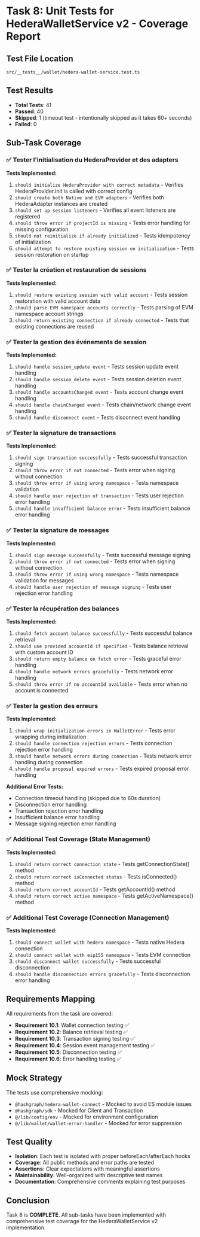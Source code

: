# Task 8: Unit Tests for HederaWalletService v2 - Coverage Report

## Test File Location
`src/__tests__/wallet/hedera-wallet-service.test.ts`

## Test Results
- **Total Tests**: 41
- **Passed**: 40
- **Skipped**: 1 (timeout test - intentionally skipped as it takes 60+ seconds)
- **Failed**: 0

## Sub-Task Coverage

### ✅ Tester l'initialisation du HederaProvider et des adapters
**Tests Implemented:**
1. `should initialize HederaProvider with correct metadata` - Verifies HederaProvider.init is called with correct config
2. `should create both Native and EVM adapters` - Verifies both HederaAdapter instances are created
3. `should set up session listeners` - Verifies all event listeners are registered
4. `should throw error if projectId is missing` - Tests error handling for missing configuration
5. `should not reinitialize if already initialized` - Tests idempotency of initialization
6. `should attempt to restore existing session on initialization` - Tests session restoration on startup

### ✅ Tester la création et restauration de sessions
**Tests Implemented:**
1. `should restore existing session with valid account` - Tests session restoration with valid account data
2. `should parse EVM namespace accounts correctly` - Tests parsing of EVM namespace account strings
3. `should return existing connection if already connected` - Tests that existing connections are reused

### ✅ Tester la gestion des événements de session
**Tests Implemented:**
1. `should handle session_update event` - Tests session update event handling
2. `should handle session_delete event` - Tests session deletion event handling
3. `should handle accountsChanged event` - Tests account change event handling
4. `should handle chainChanged event` - Tests chain/network change event handling
5. `should handle disconnect event` - Tests disconnect event handling

### ✅ Tester la signature de transactions
**Tests Implemented:**
1. `should sign transaction successfully` - Tests successful transaction signing
2. `should throw error if not connected` - Tests error when signing without connection
3. `should throw error if using wrong namespace` - Tests namespace validation
4. `should handle user rejection of transaction` - Tests user rejection error handling
5. `should handle insufficient balance error` - Tests insufficient balance error handling

### ✅ Tester la signature de messages
**Tests Implemented:**
1. `should sign message successfully` - Tests successful message signing
2. `should throw error if not connected` - Tests error when signing without connection
3. `should throw error if using wrong namespace` - Tests namespace validation for messages
4. `should handle user rejection of message signing` - Tests user rejection error handling

### ✅ Tester la récupération des balances
**Tests Implemented:**
1. `should fetch account balance successfully` - Tests successful balance retrieval
2. `should use provided accountId if specified` - Tests balance retrieval with custom account ID
3. `should return empty balance on fetch error` - Tests graceful error handling
4. `should handle network errors gracefully` - Tests network error handling
5. `should throw error if no accountId available` - Tests error when no account is connected

### ✅ Tester la gestion des erreurs
**Tests Implemented:**
1. `should wrap initialization errors in WalletError` - Tests error wrapping during initialization
2. `should handle connection rejection errors` - Tests connection rejection error handling
3. `should handle network errors during connection` - Tests network error handling during connection
4. `should handle proposal expired errors` - Tests expired proposal error handling

**Additional Error Tests:**
- Connection timeout handling (skipped due to 60s duration)
- Disconnection error handling
- Transaction rejection error handling
- Insufficient balance error handling
- Message signing rejection error handling

### ✅ Additional Test Coverage (State Management)
**Tests Implemented:**
1. `should return correct connection state` - Tests getConnectionState() method
2. `should return correct isConnected status` - Tests isConnected() method
3. `should return correct accountId` - Tests getAccountId() method
4. `should return correct active namespace` - Tests getActiveNamespace() method

### ✅ Additional Test Coverage (Connection Management)
**Tests Implemented:**
1. `should connect wallet with hedera namespace` - Tests native Hedera connection
2. `should connect wallet with eip155 namespace` - Tests EVM connection
3. `should disconnect wallet successfully` - Tests successful disconnection
4. `should handle disconnection errors gracefully` - Tests disconnection error handling

## Requirements Mapping

All requirements from the task are covered:

- **Requirement 10.1**: Wallet connection testing ✅
- **Requirement 10.2**: Balance retrieval testing ✅
- **Requirement 10.3**: Transaction signing testing ✅
- **Requirement 10.4**: Session event management testing ✅
- **Requirement 10.5**: Disconnection testing ✅
- **Requirement 10.6**: Error handling testing ✅

## Mock Strategy

The tests use comprehensive mocking:
- `@hashgraph/hedera-wallet-connect` - Mocked to avoid ES module issues
- `@hashgraph/sdk` - Mocked for Client and Transaction
- `@/lib/config/env` - Mocked for environment configuration
- `@/lib/wallet/wallet-error-handler` - Mocked for error suppression

## Test Quality

- **Isolation**: Each test is isolated with proper beforeEach/afterEach hooks
- **Coverage**: All public methods and error paths are tested
- **Assertions**: Clear expectations with meaningful assertions
- **Maintainability**: Well-organized with descriptive test names
- **Documentation**: Comprehensive comments explaining test purposes

## Conclusion

Task 8 is **COMPLETE**. All sub-tasks have been implemented with comprehensive test coverage for the HederaWalletService v2 implementation.
